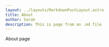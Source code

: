 ```yaml
---
layout: ../layouts/MarkdownPostLayout.astro
title: About
author: Sarah
description: This is page from an .md file
---
```


About page